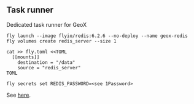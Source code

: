 Task runner
-----------

Dedicated task runner for GeoX

```
fly launch --image flyio/redis:6.2.6 --no-deploy --name geox-redis
fly volumes create redis_server --size 1
```

```
cat >> fly.toml <<TOML
  [[mounts]]
    destination = "/data"
    source = "redis_server"
TOML
```

`fly secrets set REDIS_PASSWORD=<see 1Password>`

See [here](https://fly.io/docs/reference/redis/).
